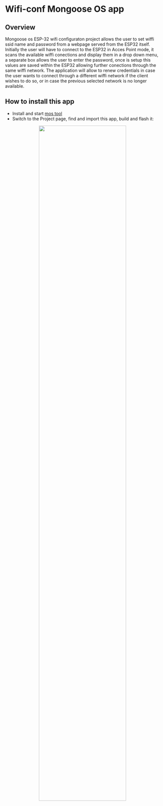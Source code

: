 # Wifi-conf Mongoose OS app

## Overview

Mongoose os ESP-32 wifi configuraton project allows the user to set wiffi ssid name and password from a webpage served from
the ESP32 itself. Initially the user will have to connect to the ESP32 in Acces Point mode, it scans the available wiffi conections and display them in a drop down menu, a separate box allows the user to enter the password, once is setup this values are saved within the ESP32 allowing further conections through the same wiffi network. The application will allow to renew credentials in case the user wants to connect through a different wiffi network if the client wishes to do
so, or in case the previous selected network is no longer available.

## How to install this app

- Install and start [mos tool](https://mongoose-os.com/software.html)
- Switch to the Project page, find and import this app, build and flash it:

<p align="center">
  <img src="https://mongoose-os.com/images/app1.gif" width="75%">
</p>
